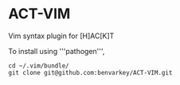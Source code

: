 ACT-VIM
=======

Vim syntax plugin for [H]AC[K]T

To install using '''pathogen''',

```
cd ~/.vim/bundle/
git clone git@github.com:benvarkey/ACT-VIM.git
```
